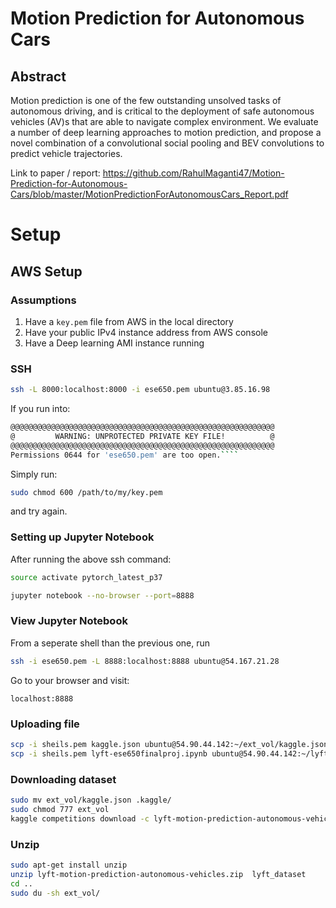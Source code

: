 # Motion Prediction for Autonomous Cars 

## Abstract 

Motion prediction is one of the few outstanding unsolved tasks of autonomous
driving, and is critical to the deployment of safe autonomous vehicles (AV)s
that are able to navigate complex environment. We evaluate a number of deep
learning approaches to motion prediction, and propose a novel combination of a 
convolutional social pooling and BEV convolutions to predict vehicle trajectories.

Link to paper / report: https://github.com/RahulMaganti47/Motion-Prediction-for-Autonomous-Cars/blob/master/MotionPredictionForAutonomousCars_Report.pdf

# Setup 

## AWS Setup

### Assumptions

1. Have a `key.pem` file from AWS in the local directory
1. Have your public IPv4 instance address from AWS console
1. Have a Deep learning AMI instance running

### SSH

````sh
ssh -L 8000:localhost:8000 -i ese650.pem ubuntu@3.85.16.98 
````
If you run into:
````sh
@@@@@@@@@@@@@@@@@@@@@@@@@@@@@@@@@@@@@@@@@@@@@@@@@@@@@@@@@@@
@         WARNING: UNPROTECTED PRIVATE KEY FILE!          @
@@@@@@@@@@@@@@@@@@@@@@@@@@@@@@@@@@@@@@@@@@@@@@@@@@@@@@@@@@@
Permissions 0644 for 'ese650.pem' are too open.````
````

Simply run:
````sh
sudo chmod 600 /path/to/my/key.pem
````
and try again.

### Setting up Jupyter Notebook

After running the above ssh command:

````sh
source activate pytorch_latest_p37

jupyter notebook --no-browser --port=8888
````

### View Jupyter Notebook

From a seperate shell than the previous one, run

````sh
ssh -i ese650.pem -L 8888:localhost:8888 ubuntu@54.167.21.28
````

Go to your browser and visit: 

````
localhost:8888
````

### Uploading file

````sh
scp -i sheils.pem kaggle.json ubuntu@54.90.44.142:~/ext_vol/kaggle.json
scp -i sheils.pem lyft-ese650finalproj.ipynb ubuntu@54.90.44.142:~/lyft_model.ipynb
````

### Downloading dataset 

````sh
sudo mv ext_vol/kaggle.json .kaggle/
sudo chmod 777 ext_vol
kaggle competitions download -c lyft-motion-prediction-autonomous-vehicles
````

### Unzip

````sh
sudo apt-get install unzip
unzip lyft-motion-prediction-autonomous-vehicles.zip  lyft_dataset
cd ..
sudo du -sh ext_vol/
````

